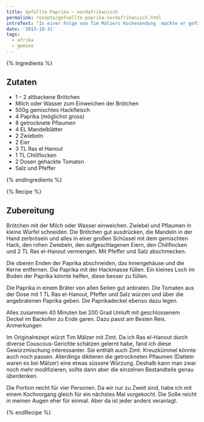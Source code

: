 ```yaml
---
title: Gefüllte Paprika – nordafrikanisch
permalink: rezepte/gefuellte-paprika-nordafrikanisch.html
introText: "In einer Folge von Tim Mälzers Kochesendung  machte er gefüllte Paprika. Sein Ansatz gefiel mir und so machte ich mich ans Nachkochen. Am Ende veränderte ich etwa das halbe Rezept, aber die Grundidee blieb die von Tim Mälzer."
date: '2013-10-31'
tags:
  - afrika
  - gemüse
---
```


{% Ingredients %}

## Zutaten

- 1 – 2 altbackene Brötchen
- Milch oder Wasser zum Einweichen der Brötchen
- 500g gemischtes Hackfleisch
- 4 Paprika (möglichst gross)
- 8 getrocknete Pflaumen
- 4 EL Mandelblätter
- 2 Zwiebeln
- 2 Eier
- 3 TL Ras el Hanout
- 1 TL Chiliflocken
- 2 Dosen gehackte Tomaten
- Salz und Pfeffer

{% endIngredients %}

{% Recipe %}

## Zubereitung

Brötchen mit der Milch oder Wasser einweichen. Zwiebel und Pflaumen in kleine Würfel schneiden. Die Brötchen gut ausdrücken, die Mandeln in der Hand zerbröseln und alles in einer großen Schüssel mit dem gemischten Hack, den rohen Zwiebeln, den aufgeschlagenen Eiern, den Chiliflocken und 2 TL Ras el-Hanout vermengen. Mit Pfeffer und Salz abschmecken.

Die oberen Enden der Paprika abschneiden, das Innengehäuse und die Kerne entfernen. Die Paprika mit der Hackmasse füllen. Ein kleines Loch im Boden der Paprika könnte helfen, diese besser zu füllen.

Die Paprika in einem Bräter von allen Seiten gut anbraten. Die Tomaten aus der Dose mit 1 TL Ras el-Hanout, Pfeffer und Salz würzen und über die angebratenen Paprika geben. Die Paprikadeckel ebenso dazu legen.

Alles zusammen 40 Minuten bei 200 Grad Umluft mit geschlossenem Deckel im Backofen zu Ende garen. Dazu passt am Besten Reis.
Anmerkungen

Im Originalrezept würzt Tim Mälzer mit Zimt. Da ich Ras el-Hanout durch diverse Couscous-Gerichte schätzen gelernt habe, fand ich diese Gewürzmischung interessanter. Sie enthält auch Zimt. Kreuzkümmel könnte auch noch passen. Allerdings diktieren die getrockneten Pflaumen (Datteln waren es bei Mälzer) eine etwas süssere Würzung. Deshalb kann man zwar noch mehr modifizieren, sollte dann aber die einzelnen Bestandteile genau überdenken.

Die Portion reicht für vier Personen. Da wir nur zu Zweit sind, habe ich mit einem Kochvorgang gleich für ein nächstes Mal vorgekocht. Die Soße reicht in meinen Augen eher für einmal. Aber da ist jeder anders veranlagt.

{% endRecipe %}
